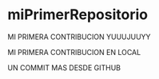 # miPrimerRepositorio

MI PRIMERA CONTRIBUCION YUUUJUUYY

MI PRIMERA CONTRIBUCION EN LOCAL

UN COMMIT MAS DESDE GITHUB

